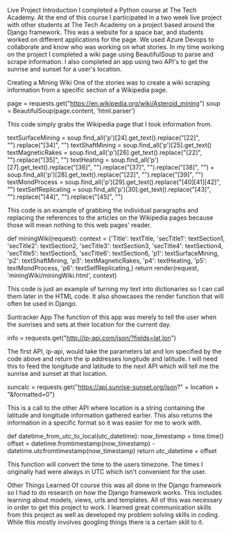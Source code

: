 Live Project
Introduction
I completed a Python course at The Tech Academy. At the end of this course I participated in a two week live project with other students at The Tech Academy on a project based around the Django framework. This was a website for a space bar, and students worked on different applications for the page. We used Azure Devops to collaborate and know who was working on what stories. In my time working on the project I completed a wiki page using BeautifulSoup to parse and scrape information. I also completed an app using two API's to get the sunrise and sunset for a user's location.

Creating a Mining Wiki
One of the stories was to create a wiki scraping information from a specific section of a Wikipedia page.
  
  page = requests.get("https://en.wikipedia.org/wiki/Asteroid_mining")
  soup = BeautifulSoup(page.content, 'html.parser')
  
This code simply grabs the Wikipedia page that I took information from.

  textSurfaceMining = soup.find_all('p')[24].get_text().replace("[22]", "").replace("[34]", "")
  textShaftMining = soup.find_all('p')[25].get_text()
  textMagneticRakes = soup.find_all('p')[26].get_text().replace("[22]", "").replace("[35]", "")
  textHeating = soup.find_all('p')[27].get_text().replace("[36]", "").replace("[37]", "").replace("[38]", "") + soup.find_all('p')[28].get_text().replace("[22]", "").replace("[39]", "")
  textMondProcess = soup.find_all('p')[29].get_text().replace("[40][41][42]", "")
  textSelfReplicating = soup.find_all('p')[30].get_text().replace("[43]", "").replace("[44]", "").replace("[45]", "")
  
This code is an example of grabbing the individual paragraphs and replacing the references to the articles on the Wikipedia pages because those will mean nothing to this web pages' reader.

  def miningWiki(request):
      context = {'Title': textTitle, 'secTitle1': textSection1, 'secTitle2': textSection2, 'secTitle3': textSection3, 'secTitle4': textSection4, 'secTitle5': textSection5, 'secTitle6': textSection6, 'p1': textSurfaceMining, 'p2': textShaftMining, 'p3': textMagneticRakes, 'p4': textHeating, 'p5': textMondProcess, 'p6': textSelfReplicating,}
      return render(request, 'miningWiki/miningWiki.html', context)

This code is just an example of turning my text into dictionaries so I can call them later in the HTML code. It also showcases the render function that will often be used in Django.

Suntracker App
The function of this app was merely to tell the user when the sunrises and sets at their location for the current day.

  info = requests.get("http://ip-api.com/json/?fields=lat,lon")
  
The first API, ip-api, would take the parameters lat and lon specified by the code above and return the ip addresses longitude and latitude. I will need this to feed the longitude and latitude to the next API which will tell me the sunrise and sunset at that location.

  suncalc = requests.get("https://api.sunrise-sunset.org/json?" + location + "&formatted=0")
  
This is a call to the other API where location is a string containing the latitude and longitude information gathered earlier. This also returns the information in a specific format so it was easier for me to work with.

  def datetime_from_utc_to_local(utc_datetime):
    now_timestamp = time.time()
    offset = datetime.fromtimestamp(now_timestamp) - datetime.utcfromtimestamp(now_timestamp)
    return utc_datetime + offset
    
This function will convert the time to the users timezone. The times I originally had were always in UTC which isn't convenient for the user.

Other Things Learned
Of course this was all done in the Django framework so I had to do research on how the Django framework works. This includes learning about models, views, urls and templates. All of this was necessary in order to get this project to work. I learned great communication skills from this project as well as developed my problem solving skills in coding. While this mostly involves googling things there is a certain skill to it.
